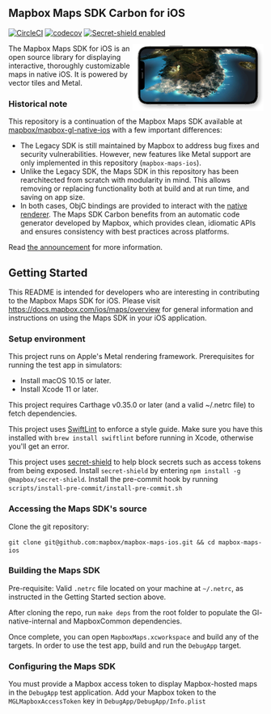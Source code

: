 ## Mapbox Maps SDK Carbon for iOS

[![CircleCI](https://circleci.com/gh/mapbox/mapbox-maps-ios.svg?style=svg&circle-token=fb3cfef30d0bed9e8639e1d6967f905a6eba71c8)](https://circleci.com/gh/mapbox/mapbox-maps-ios) [![codecov](https://codecov.io/gh/mapbox/mapbox-maps-ios/branch/main/graph/badge.svg?token=7rlytil9XT)](https://codecov.io/gh/mapbox/mapbox-maps-ios) [![Secret-shield enabled](https://github.com/mapbox/secret-shield/blob/assets/secret-shield-enabled-badge.svg)](https://github.com/mapbox/secret-shield/blob/main/docs/enabledBadge.md)


<img alt="Mapbox Maps SDK for iOS - nighttime image" src="./docs/nighttime_iphone.jpg" width="258" align="right" />

The Mapbox Maps SDK for iOS is an open source library for displaying interactive, thoroughly customizable maps in native iOS. It is powered by vector tiles and Metal.

### Historical note

This repository is a continuation of the Mapbox Maps SDK available at [mapbox/mapbox-gl-native-ios](https://github.com/mapbox/mapbox-gl-native-ios) with a few important differences:

- The Legacy SDK is still maintained by Mapbox to address bug fixes and security vulnerabilities. However, new features like Metal support are only implemented in this repository (`mapbox-maps-ios`).
- Unlike the Legacy SDK, the Maps SDK in this repository has been rearchitected from scratch with modularity in mind. This allows removing or replacing functionality both at build and at run time, and saving on app size.
- In both cases, ObjC bindings are provided to interact with the [native renderer](https://github.com/mapbox/mapbox-gl-native). The Maps SDK Carbon benefits from an automatic code generator developed by Mapbox, which provides clean, idiomatic APIs and ensures consistency with best practices across platforms.

Read [the announcement](https://github.com/mapbox/mapbox-gl-native/issues/15971) for more information.

## Getting Started

This README is intended for developers who are interesting in contributing to the Mapbox Maps SDK for iOS. Please visit https://docs.mapbox.com/ios/maps/overview for general information and instructions on using the Maps SDK in your iOS application.

### Setup environment

This project runs on Apple's Metal rendering framework. Prerequisites for running the test app in simulators:
- Install macOS 10.15 or later.
- Install Xcode 11 or later.

This project requires Carthage v0.35.0 or later (and a valid ~/.netrc file) to fetch dependencies. 

This project uses [SwiftLint](https://github.com/realm/SwiftLint) to enforce a style guide. Make sure you have this installed with `brew install swiftlint` before running in Xcode, otherwise you'll get an error. 

This project uses [secret-shield](https://github.com/mapbox/secret-shield) to help block secrets such as access tokens from being exposed. Install `secret-shield` by entering `npm install -g @mapbox/secret-shield`. Install the pre-commit hook by running `scripts/install-pre-commit/install-pre-commit.sh`

### Accessing the Maps SDK's source

Clone the git repository:

```
git clone git@github.com:mapbox/mapbox-maps-ios.git && cd mapbox-maps-ios
```

### Building the Maps SDK

Pre-requisite: Valid `.netrc` file located on your machine at `~/.netrc`, as instructed in the Getting Started section above. 

After cloning the repo, run `make deps` from the root folder to populate the Gl-native-internal and MapboxCommon dependencies.

Once complete, you can open `MapboxMaps.xcworkspace` and build any of the targets.
In order to use the test app, build and run the `DebugApp` target.

### Configuring the Maps SDK

You must provide a Mapbox access token to display Mapbox-hosted maps in the `DebugApp` test application. Add your Mapbox token to the `MGLMapboxAccessToken` key in `DebugApp/DebugApp/Info.plist`
